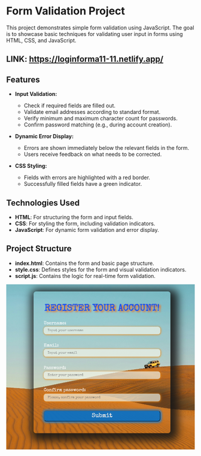 # Form Validation Project

This project demonstrates simple form validation using JavaScript. The goal is to showcase basic techniques for validating user input in forms using HTML, CSS, and JavaScript.

## LINK: https://loginforma11-11.netlify.app/

## Features

- **Input Validation:**

  - Check if required fields are filled out.
  - Validate email addresses according to standard format.
  - Verify minimum and maximum character count for passwords.
  - Confirm password matching (e.g., during account creation).

- **Dynamic Error Display:**

  - Errors are shown immediately below the relevant fields in the form.
  - Users receive feedback on what needs to be corrected.

- **CSS Styling:**

  - Fields with errors are highlighted with a red border.
  - Successfully filled fields have a green indicator.

## Technologies Used

- **HTML**: For structuring the form and input fields.
- **CSS**: For styling the form, including validation indicators.
- **JavaScript**: For dynamic form validation and error display.

## Project Structure

- **index.html**: Contains the form and basic page structure.
- **style.css**: Defines styles for the form and visual validation indicators.
- **script.js**: Contains the logic for real-time form validation.

![Form validation](photo/formValidation.png)
